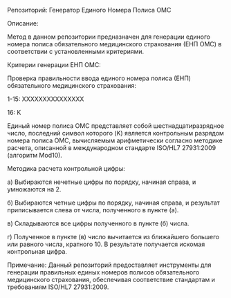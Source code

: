 Репозиторий: Генератор Единого Номера Полиса ОМС

Описание:

Метод в данном репозитории предназначен для генерации единого номера полиса обязательного медицинского страхования (ЕНП ОМС) в соответствии с установленными критериями.

Критерии генерации ЕНП ОМС:

Проверка правильности ввода единого номера полиса (ЕНП) обязательного медицинского страхования:

1-15: XXXXXXXXXXXXXXX

16: K

Единый номер полиса ОМС представляет собой шестнадцатиразрядное число, последний символ которого (K) является контрольным разрядом номера полиса ОМС, вычисляемым арифметически согласно методике расчета, описанной в международном стандарте ISO/HL7 27931:2009 (алгоритм Mod10).

Методика расчета контрольной цифры:

а) Выбираются нечетные цифры по порядку, начиная справа, и умножаются на 2.

б) Выбираются четные цифры по порядку, начиная справа, и результат приписывается слева от числа, полученного в пункте (а).

в) Складываются все цифры полученного в пункте (б) числа.

г) Полученное в пункте (в) число вычитается из ближайшего большего или равного числа, кратного 10. В результате получается искомая контрольная цифра.

Примечание: Данный репозиторий предоставляет инструменты для генерации правильных единых номеров полисов обязательного медицинского страхования, обеспечивая соответствие стандартам и требованиям ISO/HL7 27931:2009.
